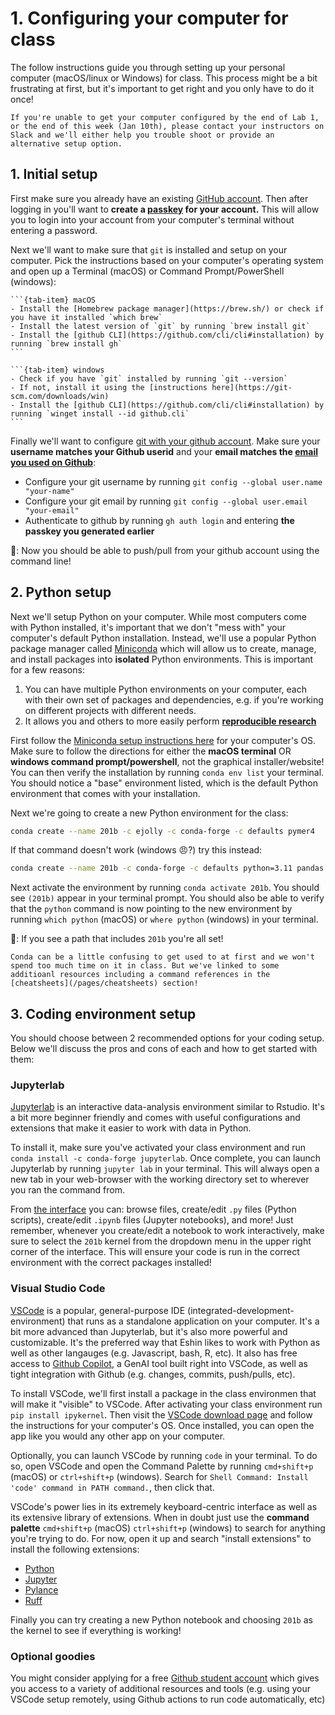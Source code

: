 # 1. Configuring your computer for class

The follow instructions guide you through setting up your personal computer (macOS/linux or Windows) for class. This process might be a bit frustrating at first, but it's important to get right and you only have to do it once!

```{note}
If you're unable to get your computer configured by the end of Lab 1, or the end of this week (Jan 10th), please contact your instructors on Slack and we'll either help you trouble shoot or provide an alternative setup option.
```

## 1. Initial setup

First make sure you already have an existing [GitHub account](https://github.com/). Then after logging in you'll want to **create a [passkey](https://docs.github.com/en/authentication/authenticating-with-a-passkey/managing-your-passkeys#adding-a-passkey-to-your-account) for your account.** This will allow you to login into your account from your computer's terminal without entering a password.

Next we'll want to make sure that `git` is installed and setup on your computer. Pick the instructions based on your computer's operating system and open up a Terminal (macOS) or Command Prompt/PowerShell (windows):

````{tab-set}
```{tab-item} macOS
- Install the [Homebrew package manager](https://brew.sh/) or check if you have it installed `which brew`
- Install the latest version of `git` by running `brew install git`
- Install the [github CLI](https://github.com/cli/cli#installation) by running `brew install gh`
```

```{tab-item} windows
- Check if you have `git` installed by running `git --version`
- If not, install it using the [instructions here](https://git-scm.com/downloads/win)
- Install the [github CLI](https://github.com/cli/cli#installation) by running `winget install --id github.cli`
```
````

Finally we'll want to configure [git with your github account](https://docs.github.com/en/get-started/getting-started-with-git/set-up-git). Make sure your **username matches your Github userid** and your **email matches the [email you used on Github](https://docs.github.com/en/account-and-profile/setting-up-and-managing-your-personal-account-on-github/managing-email-preferences/setting-your-commit-email-address?platform=mac#setting-your-commit-email-address-on-github)**:
- Configure your git username by running `git config --global user.name "your-name"`
- Configure your git email by running `git config --global user.email "your-email"`
- Authenticate to github by running `gh auth login` and entering **the passkey you generated earlier**

🥳: Now you should be able to push/pull from your github account using the command line!

## 2. Python setup

Next we'll setup Python on your computer. While most computers come with Python installed, it's important that we don't "mess with" your computer's default Python installation. Instead, we'll use a popular Python package manager called [Miniconda](https://docs.anaconda.com/miniconda/install) which will allow us to create, manage, and install packages into **isolated** Python environments. This is important for a few reasons:

1. You can have multiple Python environments on your computer, each with their own set of packages and dependencies, e.g. if you're working on different projects with different needs.
2. It allows you and others to more easily perform **[reproducible research](https://rse.shef.ac.uk/conda-environments-for-effective-and-reproducible-research/04-sharing-environments/index.html)**

First follow the [Miniconda setup instructions here](https://docs.anaconda.com/miniconda/install/) for your computer's OS. Make sure to follow the directions for either the **macOS terminal** OR **windows command prompt/powershell**, not the graphical installer/website! You can then verify the installation by running `conda env list` your terminal. You should notice a "base" environment listed, which is the default Python environment that comes with your installation.

Next we're going to create a new Python environment for the class:  

```bash
conda create --name 201b -c ejolly -c conda-forge -c defaults pymer4
```

If that command doesn't work (windows 😠?) try this instead: 

```bash
conda create --name 201b -c conda-forge -c defaults python=3.11 pandas numpy seaborn matplotlib patsy joblib scipy scikit-learn
```

Next activate the environment by running `conda activate 201b`. You should see `(201b)` appear in your terminal prompt. You should also be able to verify that the `python` command is now pointing to the new environment by running `which python` (macOS) or `where python` (windows) in your terminal.

🥳: If you see a path that includes `201b` you're all set! 

```{tip}
Conda can be a little confusing to get used to at first and we won't spend too much time on it in class. But we've linked to some additioanl resources including a command references in the [cheatsheets](/pages/cheatsheets) section!
```

## 3. Coding environment setup

You should choose between 2 recommended options for your coding setup. Below we'll discuss the pros and cons of each and how to get started with them:

### Jupyterlab

[Jupyterlab](https://jupyterlab.readthedocs.io/en/stable/getting_started/overview.html) is an interactive data-analysis environment similar to Rstudio. It's a bit more beginner friendly and comes with useful configurations and extensions that make it easier to work with data in Python. 

To install it, make sure you've activated your class environment and run `conda install -c conda-forge jupyterlab`. Once complete, you can launch Jupyterlab by running `jupyter lab` in your terminal. This will always open a new tab in your web-browser with the working directory set to wherever you ran the command from.

From [the interface](https://jupyterlab.readthedocs.io/en/stable/user/interface.html) you can: browse files, create/edit `.py` files (Python scripts), create/edit `.ipynb` files (Jupyter notebooks), and more! Just remember, whenever you create/edit a notebook to work interactively, make sure to select the `201b` kernel from the dropdown menu in the upper right corner of the interface. This will ensure your code is run in the correct environment with the correct packages installed!

### Visual Studio Code

[VSCode](https://code.visualstudio.com/) is a popular, general-purpose IDE (integrated-development-environment) that runs as a standalone application on your computer. It's a bit more advanced than Jupyterlab, but it's also more powerful and customizable. It's the preferred way that Eshin likes to work with Python as well as other langauges (e.g. Javascript, bash, R, etc). It also has free access to [Github Copilot](https://github.com/features/copilot), a GenAI tool built right into VSCode, as well as tight integration with Github (e.g. changes, commits, push/pulls, etc).

To install VSCode, we'll first install a package in the class environmen that will make it "visible" to VSCode. After activating your class environment run `pip install ipykernel`. Then visit the [VSCode download page](https://code.visualstudio.com/download) and follow the instructions for your computer's OS. Once installed, you can open the app like you would any other app on your computer. 

Optionally, you can launch VSCode by running `code` in your terminal. To do so, open VSCode and open the Command Palette by running `cmd+shift+p` (macOS) or `ctrl+shift+p` (windows). Search for `Shell Command: Install 'code' command in PATH command.`, then click that.

VSCode's power lies in its extremely keyboard-centric interface as well as its extensive library of extensions. When in doubt just use the **command palette** `cmd+shift+p` (macOS) `ctrl+shift+p` (windows) to search for anything you're trying to do. For now, open it up and search "install extensions" to install the following extensions:
- [Python](https://marketplace.visualstudio.com/items?itemName=ms-python.python)
- [Jupyter](https://marketplace.visualstudio.com/items?itemName=ms-toolsai.jupyter)
- [Pylance](https://marketplace.visualstudio.com/items?itemName=ms-python.vscode-pylance)
- [Ruff](https://marketplace.visualstudio.com/items?itemName=charliermarsh.ruff)

Finally you can try creating a new Python notebook and choosing `201b` as the kernel to see if everything is working!

### Optional goodies

You might consider applying for a free [Github student account](https://docs.github.com/en/education/explore-the-benefits-of-teaching-and-learning-with-github-education/github-education-for-students/apply-to-github-education-as-a-student) which gives you access to a variety of additional resources and tools (e.g. using your VSCode setup remotely, using Github actions to run code automatically, etc)

